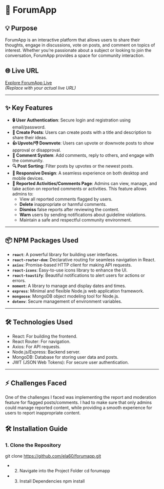 # 🚀 ForumApp

## 💡 Purpose
ForumApp is an interactive platform that allows users to share their thoughts, engage in discussions, vote on posts, and comment on topics of interest. Whether you’re passionate about a subject or looking to join the conversation, ForumApp provides a space for community interaction.

## 🌐 Live URL
[Explore ForumApp Live](https://bistro-boss-2368b.web.app/)  
*(Replace with your actual live URL)*

---

## ✨ Key Features

- **🔒 User Authentication**: Secure login and registration using email/password.
- **📝 Create Posts**: Users can create posts with a title and description to share their ideas.
- **👍 Upvote/👎 Downvote**: Users can upvote or downvote posts to show approval or disapproval.
- **💬 Comment System**: Add comments, reply to others, and engage with the community.
- **🔍 Post Sorting**: Filter posts by upvotes or the newest posts.
- **📱 Responsive Design**: A seamless experience on both desktop and mobile devices.
- **🚨 Reported Activities/Comments Page**: Admins can view, manage, and take action on reported comments or activities. This feature allows admins to:
  - View all reported comments flagged by users.
  - **Delete** inappropriate or harmful comments.
  - **Dismiss** false reports after reviewing the content.
  - **Warn** users by sending notifications about guideline violations.
  - Maintain a safe and respectful community environment.

---

## 📦 NPM Packages Used

- **`react`**: A powerful library for building user interfaces.
- **`react-router-dom`**: Declarative routing for seamless navigation in React.
- **`axios`**: Promise-based HTTP client for making API requests.
- **`react-icons`**: Easy-to-use icons library to enhance the UI.
- **`react-toastify`**: Beautiful notifications to alert users for actions or errors.
- **`moment`**: A library to manage and display dates and times.
- **`express`**: Minimal and flexible Node.js web application framework.
- **`mongoose`**: MongoDB object modeling tool for Node.js.
- **`dotenv`**: Secure management of environment variables.

---

## 🛠️ Technologies Used
- React: For building the frontend.
- React Router: For navigation.
- Axios: For API requests.
- Node.js/Express: Backend server.
- MongoDB: Database for storing user data and posts.
- JWT (JSON Web Tokens): For secure user authentication.
---

## ⚡ Challenges Faced
One of the challenges I faced was implementing the report and moderation feature for flagged posts/comments. I had to make sure that only admins could manage reported content, while providing a smooth experience for users to report inappropriate content.



## 🛠️ Installation Guide

### 1. Clone the Repository
  git clone https://github.com/ela60/forumapp.git
- 2. Navigate into the Project Folder
    cd forumapp
- 3. Install Dependencies
     npm install




